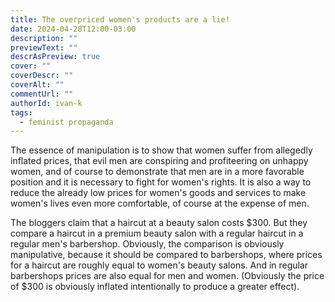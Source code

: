 ```yaml
---
title: The overpriced women's products are a lie!
date: 2024-04-28T12:00-03:00
description: ""
previewText: ""
descrAsPreview: true
cover: ""
coverDescr: ""
coverAlt: ""
commentUrl: ""
authorId: ivan-k
tags:
  - feminist propaganda
---
```

The essence of manipulation is to show that women suffer from allegedly inflated prices, that evil men are conspiring and profiteering on unhappy women, and of course to demonstrate that men are in a more favorable position and it is necessary to fight for women's rights. It is also a way to reduce the already low prices for women's goods and services to make women's lives even more comfortable, of course at the expense of men.

The bloggers claim that a haircut at a beauty salon costs $300. But they compare a haircut in a premium beauty salon with a regular haircut in a regular men's barbershop. Obviously, the comparison is obviously manipulative, because it should be compared to barbershops, where prices for a haircut are roughly equal to women's beauty salons. And in regular barbershops prices are also equal for men and women. (Obviously the price of $300 is obviously inflated intentionally to produce a greater effect).
